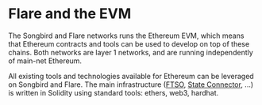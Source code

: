 # Flare and the EVM

The Songbird and Flare networks runs the Ethereum EVM, which means that Ethereum contracts and tools can be used to develop on top of these chains.
Both networks are layer 1 networks, and are running independently of main-net Ethereum.

All existing tools and technologies available for Ethereum can be leveraged on Songbird and Flare.
The main infrastructure ([FTSO](glossary.md#ftso), [State Connector](glossary.md#state_connector), ...) is written in Solidity using standard tools: ethers, web3, hardhat.
